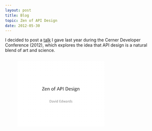 ```yaml
---
layout: post
title: Blog
topic: Zen of API Design
date: 2012-05-30
---
```

<div class="content" markdown="1">

I decided to post a [talk](https://www.dropbox.com/s/huiq2uscq5gnvyq/zen-of-api-design.pdf?dl=0) I gave last year during the Cerner Developer Conference (2012), which explores the idea that API design is a natural blend of art and science.

<div class="columns is-mobile is-centered">
    <div class="column is-half">
        <a href="https://www.dropbox.com/s/huiq2uscq5gnvyq/zen-of-api-design.pdf?dl=0">
            <figure class="image">
                <img src="/images/zen-of-api-design.png"/>
            </figure>
        </a>
    </div>
</div>

</div>
